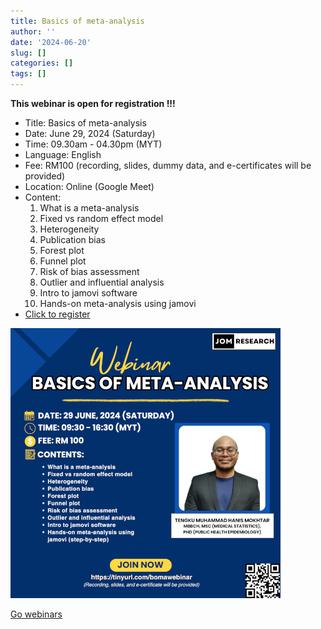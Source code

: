 ```yaml
---
title: Basics of meta-analysis
author: ''
date: '2024-06-20'
slug: []
categories: []
tags: []
---
```

**This webinar is open for registration !!!**

- Title: Basics of meta-analysis
- Date: June 29, 2024 (Saturday)
- Time: 09.30am - 04.30pm (MYT)
- Language: English
- Fee: RM100 (recording, slides, dummy data, and e-certificates will be provided)
- Location: Online (Google Meet)
- Content: 
    1. What is a meta-analysis
    2. Fixed vs random effect model
    3. Heterogeneity
    4. Publication bias
    5. Forest plot
    6. Funnel plot
    7. Risk of bias assessment
    8. Outlier and influential analysis
    9. Intro to jamovi software
    10. Hands-on meta-analysis using jamovi
- [Click to register](https://tinyurl.com/bomawebinar)

![](images/Basics_of_MA_40percent.png)

[Go webinars](https://jomresearch.netlify.app/webinars/)
